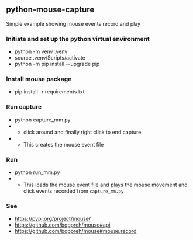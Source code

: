 ## python-mouse-capture
Simple example showing mouse events record and play

### Initiate and set up the python virtual environment
- python -m venv .venv
- source .venv/Scripts/activate
- python -m pip install --upgrade pip

### Install mouse package
- pip install -r requirements.txt

### Run capture 
- python capture_mm.py
- - click around and finally right click to end capture
- - This creates the mouse event file  

### Run
- python run_mm.py
- - This loads the mouse event file and plays the mouse movement and click events recorded from `capture_mm.py`

### See
- https://pypi.org/project/mouse/
- https://github.com/boppreh/mouse#api
- https://github.com/boppreh/mouse#mouse.record
